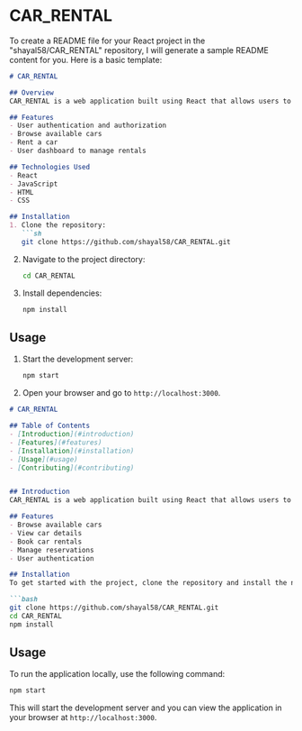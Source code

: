 
# CAR_RENTAL
To create a README file for your React project in the "shayal58/CAR_RENTAL" repository, I will generate a sample README content for you. Here is a basic template:

```markdown
# CAR_RENTAL

## Overview
CAR_RENTAL is a web application built using React that allows users to rent cars conveniently.

## Features
- User authentication and authorization
- Browse available cars
- Rent a car
- User dashboard to manage rentals

## Technologies Used
- React
- JavaScript
- HTML
- CSS

## Installation
1. Clone the repository:
   ```sh
   git clone https://github.com/shayal58/CAR_RENTAL.git
   ```
2. Navigate to the project directory:
   ```sh
   cd CAR_RENTAL
   ```
3. Install dependencies:
   ```sh
   npm install
   ```

## Usage
1. Start the development server:
   ```sh
   npm start
   ```
2. Open your browser and go to `http://localhost:3000`.



```markdown
# CAR_RENTAL

## Table of Contents
- [Introduction](#introduction)
- [Features](#features)
- [Installation](#installation)
- [Usage](#usage)
- [Contributing](#contributing)


## Introduction
CAR_RENTAL is a web application built using React that allows users to rent cars online. It provides a user-friendly interface for browsing available cars, booking rentals, and managing reservations.

## Features
- Browse available cars
- View car details
- Book car rentals
- Manage reservations
- User authentication

## Installation
To get started with the project, clone the repository and install the necessary dependencies:

```bash
git clone https://github.com/shayal58/CAR_RENTAL.git
cd CAR_RENTAL
npm install
```

## Usage
To run the application locally, use the following command:

```bash
npm start
```

This will start the development server and you can view the application in your browser at `http://localhost:3000`.






